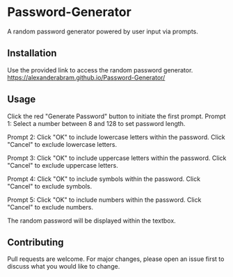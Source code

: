 # Password-Generator

A random password generator powered by user input via prompts.

## Installation

Use the provided link to access the random password generator.  
https://alexanderabram.github.io/Password-Generator/

## Usage

Click the red "Generate Password" button to initiate the first prompt.
Prompt 1: Select a number between 8 and 128 to set password length.  

Prompt 2: Click "OK" to include lowercase letters within the password. Click "Cancel" to exclude lowercase letters.  

Prompt 3: Click "OK" to include uppercase letters within the password. Click "Cancel" to exclude uppercase letters.  

Prompt 4: Click "OK" to include symbols within the password. Click "Cancel" to exclude symbols.  

Prompt 5: Click "OK" to include numbers within the password. Click "Cancel" to exclude numbers.  

The random password will be displayed within the textbox.

## Contributing

Pull requests are welcome. For major changes, please open an issue first to discuss what you would like to change.
